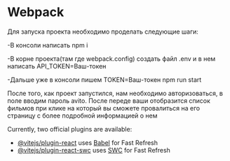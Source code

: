 # Webpack

Для запуска проекта необходимо проделать следующие шаги:

-В консоли написать npm i

-В корне проекта(там где webpack.config) создать файл .env и в нем написать API_TOKEN=Ваш-токен

-Дальше уже в консоли пишем TOKEN=Ваш-токен npm run start 


После того, как проект запустился, нам необходимо авторизоваться, в поле вводим пароль avito. После переде ваши отобразится список фильмов при клике на который вы сможете провалиться на его страницу с более подробной информацией о нем

Currently, two official plugins are available:

- [@vitejs/plugin-react](https://github.com/vitejs/vite-plugin-react/blob/main/packages/plugin-react/README.md) uses [Babel](https://babeljs.io/) for Fast Refresh
- [@vitejs/plugin-react-swc](https://github.com/vitejs/vite-plugin-react-swc) uses [SWC](https://swc.rs/) for Fast Refresh
